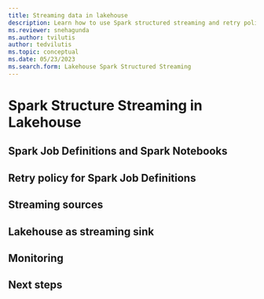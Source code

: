 ```yaml
---
title: Streaming data in lakehouse
description: Learn how to use Spark structured streaming and retry policy to set up streaming jobs.
ms.reviewer: snehagunda
ms.author: tvilutis
author: tedvilutis
ms.topic: conceptual
ms.date: 05/23/2023
ms.search.form: Lakehouse Spark Structured Streaming
---
```


# Spark Structure Streaming in Lakehouse

## Spark Job Definitions and Spark Notebooks

## Retry policy for Spark Job Definitions

## Streaming sources

## Lakehouse as streaming sink

## Monitoring

## Next steps